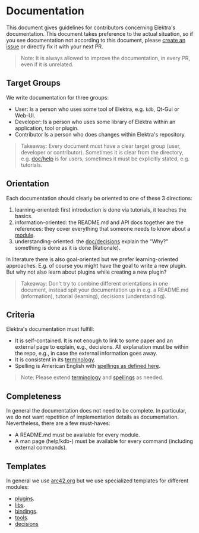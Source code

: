 # Documentation

This document gives guidelines for contributors concerning Elektra's documentation.
This document takes preference to the actual situation, so if you see documentation
not according to this document, please [create an issue](https://issue.libelektra.org)
or directly fix it with your next PR.

> Note: It is always allowed to improve the documentation, in every PR, even if it is unrelated.

## Target Groups

We write documentation for three groups:

- User:
  Is a person who uses some tool of Elektra, e.g. `kdb`, Qt-Gui or Web-UI.
- Developer:
  Is a person who uses some library of Elektra within an application, tool or plugin.
- Contributor
  Is a person who does changes within Elektra's repository.

> Takeaway:
> Every document must have a clear target group (user, developer or contributor).
> Sometimes it is clear from the directory, e.g. [doc/help](/doc/help) is for users,
> sometimes it must be explicitly stated, e.g. tutorials.

## Orientation

Each documentation should clearly be oriented to one of these 3 directions:

1. learning-oriented: first introduction is done via tutorials, it teaches the basics.
2. information-oriented: the README.md and API docs together are the references: they cover everything that someone needs to know about a [module](/doc/help/elektra-glossary.md).
3. understanding-oriented: the [doc/decisions](/doc/decisions) explain the "Why?" something is done as it is done (Rationale).

In literature there is also goal-oriented but we prefer learning-oriented approaches.
E.g. of course you might have the goal to write a new plugin.
But why not also learn about plugins while creating a new plugin?

> Takeaway:
> Don't try to combine different orientations in one document,
> instead spit your documentation up in e.g. a README.md (information),
> tutorial (learning),
> decisions (understanding).

## Criteria

Elektra's documentation must fulfill:

- It is self-contained.
  It is not enough to link to some paper and an external page to explain, e.g., decisions.
  All explanation must be within the repo, e.g., in case the external information goes away.
- It is consistent in its [terminology](/doc/help/elektra-glossary.md).
- Spelling is American English with [spellings as defined here](/scripts/sed).

> Note:
> Please extend [terminology](/doc/help/elektra-glossary.md) and
> [spellings](/scripts/sed) as needed.

## Completeness

In general the documentation does not need to be complete.
In particular, we do not want repetition of implementation details as documentation.
Nevertheless, there are a few must-haves:

- A README.md must be available for every module.
- A man page (help/kdb-) must be available for every command (including external commands).

## Templates

In general we use [arc42.org](https://arc42.org/) but we use specialized templates for different modules:

- [plugins](/src/plugins/template/README.md).
- [libs](/src/libs/template/README.md).
- [bindings](/src/bindings/template/README.md).
- [tools](/src/tools/template/README.md).
- [decisions](doc/decisions/template.md)
